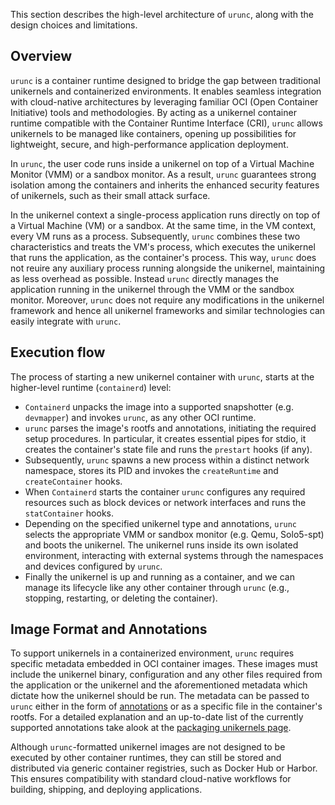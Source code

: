 This section describes the high-level architecture of `urunc`, along with the
design choices and limitations.

## Overview

`urunc` is a container runtime designed to bridge the gap between traditional
unikernels and containerized environments. It enables seamless integration with
cloud-native architectures by leveraging familiar OCI (Open Container
Initiative) tools and methodologies. By acting as a unikernel container runtime
compatible with the Container Runtime Interface (CRI), `urunc` allows unikernels
to be managed like containers, opening up possibilities for lightweight,
secure, and high-performance application deployment.

In `urunc`, the user code runs inside a unikernel on top of a Virtual Machine
Monitor (VMM) or a sandbox monitor. As a result, `urunc` guarantees strong
isolation among the containers and inherits the enhanced security features of
unikernels, such as their small attack surface.

In the unikernel context a single-process application runs directly on top of a
Virtual Machine (VM) or a sandbox. At the same time, in the VM context, every
VM runs as a process. Subsequently, `urunc` combines these two characteristics
and treats the VM's process, which executes the unikernel that runs the
application, as the container's process. This way, `urunc` does not reuire any
auxiliary process running alongside the unikernel, maintaining as less overhead
as possible. Instead `urunc` directly manages the application running in the
unikernel through the VMM or the sandbox monitor. Moreover, `urunc` does not
require any modifications in the unikernel framework and hence all unikernel
frameworks and similar technologies can easily integrate with `urunc`.

## Execution flow

The process of starting a new unikernel container with `urunc`, starts at the
higher-level runtime (`containerd`) level:

- `Containerd` unpacks the image into a supported snapshotter (e.g. `devmapper`)
  and invokes `urunc`, as any other OCI runtime.
- `urunc` parses the image's rootfs and annotations, initiating the required
  setup procedures. In particular, it creates essential pipes for stdio, it
  creates the container's state file and runs the `prestart` hooks (if any).
- Subsequently, `urunc` spawns a new process within a distinct network
  namespace, stores its PID and invokes the `createRuntime` and
  `createContainer` hooks.
- When `Containerd` starts the container `urunc` configures any required
  resources such as block devices or  network interfaces and runs the
  `statContainer` hooks.
- Depending on the specified unikernel type and annotations, `urunc` selects the
  appropriate VMM or sandbox monitor (e.g.  Qemu, Solo5-spt) and boots the
  unikernel. The unikernel runs inside its own isolated environment, interacting
  with external systems through the namespaces and devices configured by
  `urunc`.
- Finally the unikernel is up and running as a container, and we can manage its
  lifecycle like any other container through `urunc` (e.g., stopping,
  restarting, or deleting the container).

## Image Format and Annotations

To support unikernels in a containerized environment, `urunc` requires specific
metadata embedded in OCI container images. These images must include the
unikernel binary, configuration and any other files required from the application
or the unikernel and the aforementioned metadata which dictate how the unikernel
should be run. The metadata can be passed to `urunc` either in the form of
[annotations](https://github.com/opencontainers/runtime-spec/blob/main/config.md#annotations)
or as a specific file in the container's rootfs. For a detailed explanation and
an up-to-date list of the currently supported annotations take alook at the
[packaging unikernels page](../image-building#annotations).

Although `urunc`-formatted unikernel images are not designed to be executed by
other container runtimes, they can still be stored and distributed via generic
container registries, such as Docker Hub or Harbor. This ensures compatibility
with standard cloud-native workflows for building, shipping, and deploying
applications.
